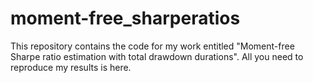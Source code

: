 # moment-free_sharperatios
This repository contains the code for my work entitled "Moment-free Sharpe ratio estimation with total drawdown durations". All you need to reproduce my results is here.


